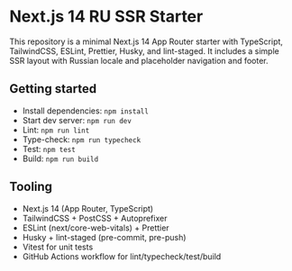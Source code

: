 # Next.js 14 RU SSR Starter

This repository is a minimal Next.js 14 App Router starter with TypeScript, TailwindCSS, ESLint, Prettier, Husky, and lint-staged. It includes a simple SSR layout with Russian locale and placeholder navigation and footer.

## Getting started

- Install dependencies: `npm install`
- Start dev server: `npm run dev`
- Lint: `npm run lint`
- Type-check: `npm run typecheck`
- Test: `npm test`
- Build: `npm run build`

## Tooling

- Next.js 14 (App Router, TypeScript)
- TailwindCSS + PostCSS + Autoprefixer
- ESLint (next/core-web-vitals) + Prettier
- Husky + lint-staged (pre-commit, pre-push)
- Vitest for unit tests
- GitHub Actions workflow for lint/typecheck/test/build
